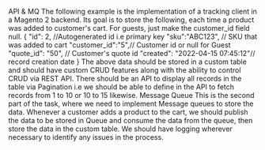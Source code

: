 API & MQ
The following example is the implementation of a tracking client in a Magento 2 backend. Its goal is to store the following, each time a product was added to customer's cart. For guests, just make the customer_id field null.
{
"id": 2, //Autogenerated id i.e primary key
"sku":"ABC123", // SKU that was added to cart
"customer_id":"5",// Customer id or null for Guest
"quote_id": "50", // Customer's quote id
"created": "2022-04-15 07:45:12"// record creation date
}
The above data should be stored in a custom table and should have custom CRUD features along with the ability to control CRUD via REST API.
There should be an API to display all records in the table via Pagination i.e we should be able to define in the API to fetch records from 1 to 10 or 10 to 15 likewise.
Message Queue
This is the second part of the task, where we need to implement Message queues to store the data.
Whenever a customer adds a product to the cart, we should publish the data to be stored in Queue and consume the data from the queue, then store the data in the custom table.
We should have logging wherever necessary to identify any issues in the process.

